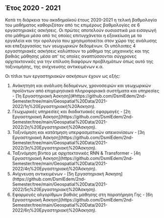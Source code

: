 ## Έτος 2020 - 2021

Κατά τη διάρκεια του ακαδημαϊκού έτους 2020-2021 η τελική βαθμολογία του μαθήματος καθοριζόταν από τις επιμέρους βαθμολογίες σε 6 εργαστηριακές ασκήσεις.
Οι πρώτες αποτελούν ουσιαστικά μια εισαγωγή στο μάθημα μέσα από τις οποίες επιτυγχάνεται η εξοικείωση με τα εργαλεία και την ορολογία που χρησιμοποιείται
στον χώρο της ανάλυσης και επεξεργασίας των γεωχωρικών δεδομένων. Οι υπόλοιπες 4 εργαστηριακές ασκήσεις καλύπτουν το μάθημα της μηχανικής και της βαθιάς
μάθησης μέσα απ' τις οποίες αναπτύσσονται σύγχρονες αρχιτεκτονικές για την επίλυση διαφόρων προβλημάτων όπως αυτό της ταξινομήσης, της ανίχνευσης
αντικειμένων κ.α. 

Οι τίτλοι των εργαστηριακών ασκήσεων έχουν ως εξής:

<ol>
  <li> Ανάκητηση και ανάλυση δεδομένων, χρονοσειρών και γεωχωρικών προϊόντων από επιχειρησιακά πληροφοριακά συστήματα και υπηρεσίες - [1η Εργαστηριακή Άσκηση](#https://github.com/DsmlEdem/2nd-Semester/tree/main/Geospatial%20Data/2021-2022/1η%20Εργαστηριακή%20Άσκηση).</li>
  <li> Γεωχωρικές υπηρεσίες και διαδικτυακές εφαρμογές - [2η Εργαστηριακή Άσκηση](https://github.com/DsmlEdem/2nd-Semester/tree/main/Geospatial%20Data/2021-2022/2η%20Εργαστηριακή%20Άσκηση).</li>
  <li> Ταξινόμηση και κατάτμηση υπερφασματικών απεικονίσεων - [3η Εργαστηριακή Άσκηση](https://github.com/DsmlEdem/2nd-Semester/tree/main/Geospatial%20Data/2021-2022/3η%20Εργαστηριακή%20Άσκηση).</li>
  <li> Ταξινόμηση βίντεο με αρχιτεκτονικές RNN & Transformer - [4η Εργαστηριακή Άσκηση](https://github.com/DsmlEdem/2nd-Semester/tree/main/Geospatial%20Data/2021-2022/4η%20Εργαστηριακή%20Άσκηση).</li>
  <li> Ανίχνευση αντικειμένων - [5η Εργαστηριακή Άσκηση](https://github.com/DsmlEdem/2nd-Semester/tree/main/Geospatial%20Data/2021-2022/5η%20Εργαστηριακή%20Άσκηση). </li>
  <li> Εφαρμογές αλγορίθμων βαθιάς μάθησης στη παρατήρηση Γης - [6η Εργαστηριακή Άσκηση](https://github.com/DsmlEdem/2nd-Semester/tree/main/Geospatial%20Data/2021-2022/6η%20Εργαστηριακή%20Άσκηση).</li>
</ol>
